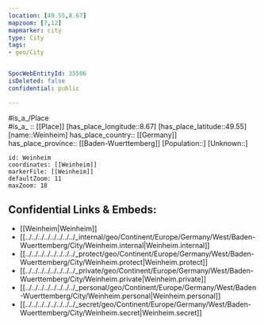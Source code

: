 ```yaml
---
location: [49.55,8.67] 
mapzoom: [7,12] 
mapmarker: city 
type: City
tags:
- geo/City


SpocWebEntityId: 35506
isDeleted: false
confidential: public

---
```

#is_a_/Place  
#is_a_ :: [[Place]] 
[has_place_longitude::8.67] 
[has_place_latitude::49.55] 
[name::Weinheim] 
has_place_country:: [[Germany]]  
has_place_province:: [[Baden-Wuerttemberg]] 
[Population::] 
[Unknown::] 


```leaflet
id: Weinheim
coordinates: [[Weinheim]] 
markerFile: [[Weinheim]] 
defaultZoom: 11 
maxZoom: 18
```


## Confidential Links & Embeds: 
- [[Weinheim|Weinheim]]  
- [[../../../../../../../../_internal/geo/Continent/Europe/Germany/West/Baden-Wuerttemberg/City/Weinheim.internal|Weinheim.internal]] 
- [[../../../../../../../../_protect/geo/Continent/Europe/Germany/West/Baden-Wuerttemberg/City/Weinheim.protect|Weinheim.protect]] 
- [[../../../../../../../../_private/geo/Continent/Europe/Germany/West/Baden-Wuerttemberg/City/Weinheim.private|Weinheim.private]] 
- [[../../../../../../../../_personal/geo/Continent/Europe/Germany/West/Baden-Wuerttemberg/City/Weinheim.personal|Weinheim.personal]] 
- [[../../../../../../../../_secret/geo/Continent/Europe/Germany/West/Baden-Wuerttemberg/City/Weinheim.secret|Weinheim.secret]] 
